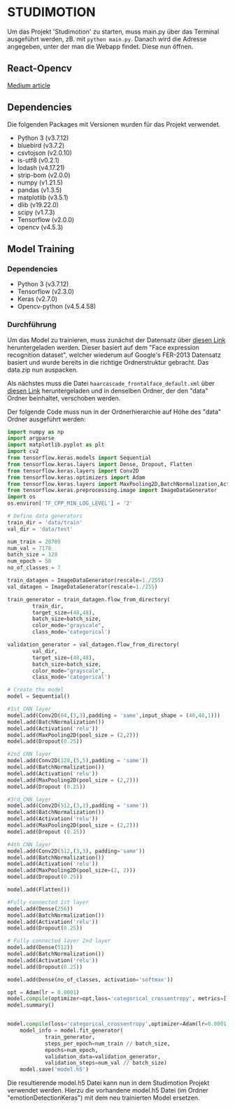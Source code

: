 # STUDIMOTION

Um das Projekt 'Studimotion' zu starten, muss main.py über das Terminal ausgeführt werden, zB. mit
`python main.py`.
Danach wird die Adresse angegeben, unter der man die Webapp findet. Diese nun öffnen.

## React-Opencv

[Medium article](https://medium.com/@jadomene99/integrating-your-opencv-project-into-a-react-component-using-flask-6bcf909c07f4)

## Dependencies
Die folgenden Packages mit Versionen wurden für das Projekt verwendet.

  * Python 3 (v3.7.12)
  * bluebird (v3.7.2)
  * csvtojson (v2.0.10)
  * is-utf8 (v0.2.1)
  * lodash (v4.17.21)
  * strip-bom (v2.0.0)
  * numpy (v1.21.5)
  * pandas (v1.3.5)
  * matplotlib (v3.5.1)
  * dlib (v19.22.0)
  * scipy (v1.7.3)
  * Tensorflow (v2.0.0)
  * opencv (v4.5.3)

## Model Training

### Dependencies

  * Python 3 (v3.7.12)
  * Tensorflow (v2.3.0)
  * Keras (v2.7.0)
  * Opencv-python (v4.5.4.58)

### Durchführung

Um das Model zu trainieren, muss zunächst der Datensatz über [diesen Link](https://drive.google.com/file/d/1uhz5SVoO8cGRsaB1iYtirhcz80mVPhBh/view?usp=sharing) heruntergeladen werden. Dieser basiert auf dem "Face expression recognition dataset", welcher wiederum auf Google's FER-2013 Datensatz basiert und wurde bereits in die richtige Ordnerstruktur gebracht. Das data.zip nun auspacken.

Als nächstes muss die Datei `haarcascade_frontalface_default.xml` über [diesen Link](https://drive.google.com/file/d/1Bu9QLFA0XSx6mrQ1Z01HMZtO7B9o-T-I/view?usp=sharing) heruntergeladen und in denselben Ordner, der den "data" Ordner beinhaltet, verschoben werden.

Der folgende Code muss nun in der Ordnerhierarchie auf Höhe des "data" Ordner ausgeführt werden:

```python
import numpy as np
import argparse
import matplotlib.pyplot as plt
import cv2
from tensorflow.keras.models import Sequential
from tensorflow.keras.layers import Dense, Dropout, Flatten
from tensorflow.keras.layers import Conv2D
from tensorflow.keras.optimizers import Adam
from tensorflow.keras.layers import MaxPooling2D,BatchNormalization,Activation
from tensorflow.keras.preprocessing.image import ImageDataGenerator
import os
os.environ['TF_CPP_MIN_LOG_LEVEL'] = '2'

# Define data generators
train_dir = 'data/train'
val_dir = 'data/test'

num_train = 28709
num_val = 7178
batch_size = 128
num_epoch = 50
no_of_classes = 7

train_datagen = ImageDataGenerator(rescale=1./255)
val_datagen = ImageDataGenerator(rescale=1./255)

train_generator = train_datagen.flow_from_directory(
        train_dir,
        target_size=(48,48),
        batch_size=batch_size,
        color_mode="grayscale",
        class_mode='categorical')

validation_generator = val_datagen.flow_from_directory(
        val_dir,
        target_size=(48,48),
        batch_size=batch_size,
        color_mode="grayscale",
        class_mode='categorical')

# Create the model
model = Sequential()

#1st CNN layer
model.add(Conv2D(64,(3,3),padding = 'same',input_shape = (48,48,1)))
model.add(BatchNormalization())
model.add(Activation('relu'))
model.add(MaxPooling2D(pool_size = (2,2)))
model.add(Dropout(0.25))

#2nd CNN layer
model.add(Conv2D(128,(5,5),padding = 'same'))
model.add(BatchNormalization())
model.add(Activation('relu'))
model.add(MaxPooling2D(pool_size = (2,2)))
model.add(Dropout (0.25))

#3rd CNN layer
model.add(Conv2D(512,(3,3),padding = 'same'))
model.add(BatchNormalization())
model.add(Activation('relu'))
model.add(MaxPooling2D(pool_size = (2,2)))
model.add(Dropout (0.25))

#4th CNN layer
model.add(Conv2D(512,(3,3), padding='same'))
model.add(BatchNormalization())
model.add(Activation('relu'))
model.add(MaxPooling2D(pool_size=(2, 2)))
model.add(Dropout(0.25))

model.add(Flatten())

#Fully connected 1st layer
model.add(Dense(256))
model.add(BatchNormalization())
model.add(Activation('relu'))
model.add(Dropout(0.25))

# Fully connected layer 2nd layer
model.add(Dense(512))
model.add(BatchNormalization())
model.add(Activation('relu'))
model.add(Dropout(0.25))

model.add(Dense(no_of_classes, activation='softmax'))

opt = Adam(lr = 0.0001)
model.compile(optimizer=opt,loss='categorical_crossentropy', metrics=['accuracy'])
model.summary()


model.compile(loss='categorical_crossentropy',optimizer=Adam(lr=0.0001, decay=1e-6),metrics=['accuracy'])
    model_info = model.fit_generator(
            train_generator,
            steps_per_epoch=num_train // batch_size,
            epochs=num_epoch,
            validation_data=validation_generator,
            validation_steps=num_val // batch_size)
    model.save('model.h5')

```


Die resultierende model.h5 Datei kann nun in dem Studimotion Projekt verwendet werden. Hierzu die vorhandene model.h5 Datei (im Ordner "emotionDetectionKeras") mit dem neu trainierten Model ersetzen. 
